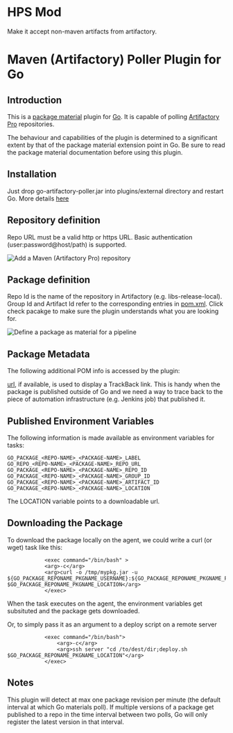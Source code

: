HPS Mod
========
Make it accept non-maven artifacts from artifactory.














Maven (Artifactory) Poller Plugin for Go
==================================

Introduction
------------
This is a [package material](http://www.thoughtworks.com/products/docs/go/current/help/package_material.html) plugin for [Go](http://www.thoughtworks.com/products/go-continuous-delivery). It is capable of polling [Artifactory Pro](http://www.jfrog.com/home/v_artifactorypro_overview) repositories.

The behaviour and capabilities of the plugin is determined to a significant extent by that of the package material extension point in Go. Be sure to read the package material documentation before using this plugin.

Installation
------------
Just drop go-artifactory-poller.jar into plugins/external directory and restart Go. More details [here](http://www.thoughtworks.com/products/docs/go/current/help/plugin_user_guide.html)

Repository definition
---------------------
Repo URL must be a valid http or https URL. Basic authentication (user:password@host/path) is supported.

![Add a Maven (Artifactory Pro) repository][1]

Package definition
------------------
Repo Id is the name of the repository in Artifactory (e.g. libs-release-local). Group Id and Artifact Id refer to the corresponding entries in [pom.xml](http://maven.apache.org/pom.html#Maven_Coordinates). Click check pacakge to make sure the plugin understands what you are looking for.

![Define a package as material for a pipeline][2]

Package Metadata
----------------
The following additional POM info is accessed by the plugin:

[url](http://maven.apache.org/pom.html#More_Project_Information), if available, is used to display a TrackBack link. This is handy when the package is published outside of Go and we need a way to trace back to the piece of automation infrastructure (e.g. Jenkins job) that published it.

Published Environment Variables
-------------------------------
The following information is made available as environment variables for tasks:

    GO_PACKAGE_<REPO-NAME>_<PACKAGE-NAME>_LABEL
    GO_REPO_<REPO-NAME>_<PACKAGE-NAME>_REPO_URL
    GO_PACKAGE_<REPO-NAME>_<PACKAGE-NAME>_REPO_ID
    GO_PACKAGE_<REPO-NAME>_<PACKAGE-NAME>_GROUP_ID
    GO_PACKAGE_<REPO-NAME>_<PACKAGE-NAME>_ARTIFACT_ID
    GO_PACKAGE_<REPO-NAME>_<PACKAGE-NAME>_LOCATION

The LOCATION variable points to a downloadable url.

Downloading the Package
-----------------------
To download the package locally on the agent, we could write a curl (or wget) task like this:

                <exec command="/bin/bash" >
                <arg>-c</arg>
                <arg>curl -o /tmp/mypkg.jar -u ${GO_PACKAGE_REPONAME_PKGNAME_USERNAME}:${GO_PACKAGE_REPONAME_PKGNAME_PASSWORD} $GO_PACKAGE_REPONAME_PKGNAME_LOCATION</arg>
                </exec>

When the task executes on the agent, the environment variables get subsituted and the package gets downloaded.

Or, to simply pass it as an argument to a deploy script on a remote server

                <exec command="/bin/bash">
                    <arg>-c</arg>
                    <arg>ssh server "cd /to/dest/dir;deploy.sh $GO_PACKAGE_REPONAME_PKGNAME_LOCATION"</arg>
                </exec>

Notes
-----
This plugin will detect at max one package revision per minute (the default interval at which Go materials poll). If multiple versions of a package get published to a repo in the time interval between two polls, Go will only register the latest version in that interval.
	
[1]: img/artifactorypro-add-repo.png  "Define Maven (Artifactory Pro) Package Repository"
[2]: img/artifactorypro-add-pkg.png  "Define package as material for a pipeline"
